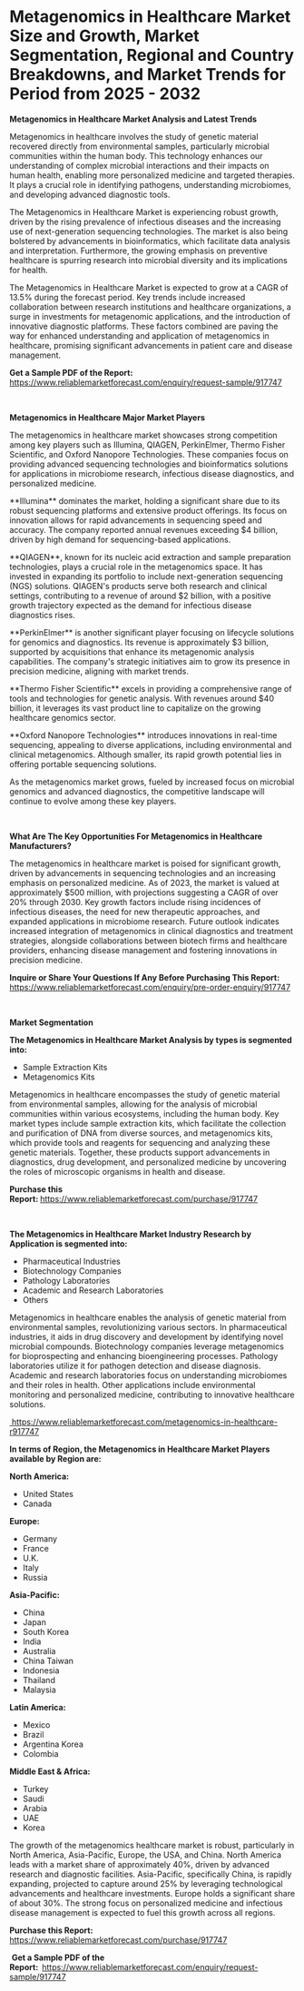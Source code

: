 <p><h1>Metagenomics in Healthcare Market Size and Growth, Market Segmentation, Regional and Country Breakdowns, and Market Trends for Period from 2025 -  2032</h1></p><p><strong>Metagenomics in Healthcare Market Analysis and Latest Trends</strong></p>
<p><p>Metagenomics in healthcare involves the study of genetic material recovered directly from environmental samples, particularly microbial communities within the human body. This technology enhances our understanding of complex microbial interactions and their impacts on human health, enabling more personalized medicine and targeted therapies. It plays a crucial role in identifying pathogens, understanding microbiomes, and developing advanced diagnostic tools.</p><p>The Metagenomics in Healthcare Market is experiencing robust growth, driven by the rising prevalence of infectious diseases and the increasing use of next-generation sequencing technologies. The market is also being bolstered by advancements in bioinformatics, which facilitate data analysis and interpretation. Furthermore, the growing emphasis on preventive healthcare is spurring research into microbial diversity and its implications for health.</p><p>The Metagenomics in Healthcare Market is expected to grow at a CAGR of 13.5% during the forecast period. Key trends include increased collaboration between research institutions and healthcare organizations, a surge in investments for metagenomic applications, and the introduction of innovative diagnostic platforms. These factors combined are paving the way for enhanced understanding and application of metagenomics in healthcare, promising significant advancements in patient care and disease management.</p></p>
<p><strong>Get a Sample PDF of the Report:&nbsp;</strong> <a href="https://www.reliablemarketforecast.com/enquiry/request-sample/917747?utm_campaign=3550&utm_medium=2&utm_source=Github&utm_content=ia&utm_term=18042025&utm_id=metagenomics-in-healthcare">https://www.reliablemarketforecast.com/enquiry/request-sample/917747</a></p>
<p>&nbsp;</p>
<p><strong>Metagenomics in Healthcare Major Market Players</strong></p>
<p><p>The metagenomics in healthcare market showcases strong competition among key players such as Illumina, QIAGEN, PerkinElmer, Thermo Fisher Scientific, and Oxford Nanopore Technologies. These companies focus on providing advanced sequencing technologies and bioinformatics solutions for applications in microbiome research, infectious disease diagnostics, and personalized medicine.</p><p>**Illumina** dominates the market, holding a significant share due to its robust sequencing platforms and extensive product offerings. Its focus on innovation allows for rapid advancements in sequencing speed and accuracy. The company reported annual revenues exceeding $4 billion, driven by high demand for sequencing-based applications.</p><p>**QIAGEN**, known for its nucleic acid extraction and sample preparation technologies, plays a crucial role in the metagenomics space. It has invested in expanding its portfolio to include next-generation sequencing (NGS) solutions. QIAGEN's products serve both research and clinical settings, contributing to a revenue of around $2 billion, with a positive growth trajectory expected as the demand for infectious disease diagnostics rises.</p><p>**PerkinElmer** is another significant player focusing on lifecycle solutions for genomics and diagnostics. Its revenue is approximately $3 billion, supported by acquisitions that enhance its metagenomic analysis capabilities. The company's strategic initiatives aim to grow its presence in precision medicine, aligning with market trends.</p><p>**Thermo Fisher Scientific** excels in providing a comprehensive range of tools and technologies for genetic analysis. With revenues around $40 billion, it leverages its vast product line to capitalize on the growing healthcare genomics sector.</p><p>**Oxford Nanopore Technologies** introduces innovations in real-time sequencing, appealing to diverse applications, including environmental and clinical metagenomics. Although smaller, its rapid growth potential lies in offering portable sequencing solutions.</p><p>As the metagenomics market grows, fueled by increased focus on microbial genomics and advanced diagnostics, the competitive landscape will continue to evolve among these key players.</p></p>
<p>&nbsp;</p>
<p><strong>What Are The Key Opportunities For Metagenomics in Healthcare Manufacturers?</strong></p>
<p><p>The metagenomics in healthcare market is poised for significant growth, driven by advancements in sequencing technologies and an increasing emphasis on personalized medicine. As of 2023, the market is valued at approximately $500 million, with projections suggesting a CAGR of over 20% through 2030. Key growth factors include rising incidences of infectious diseases, the need for new therapeutic approaches, and expanded applications in microbiome research. Future outlook indicates increased integration of metagenomics in clinical diagnostics and treatment strategies, alongside collaborations between biotech firms and healthcare providers, enhancing disease management and fostering innovations in precision medicine.</p></p>
<p><strong>Inquire or Share Your Questions If Any Before Purchasing This Report:</strong> <a href="https://www.reliablemarketforecast.com/enquiry/pre-order-enquiry/917747?utm_campaign=3550&utm_medium=2&utm_source=Github&utm_content=ia&utm_term=18042025&utm_id=metagenomics-in-healthcare">https://www.reliablemarketforecast.com/enquiry/pre-order-enquiry/917747</a></p>
<p>&nbsp;</p>
<p><strong>Market Segmentation</strong></p>
<p><strong>The Metagenomics in Healthcare Market Analysis by types is segmented into:</strong></p>
<p><ul><li>Sample Extraction Kits</li><li>Metagenomics Kits</li></ul></p>
<p><p>Metagenomics in healthcare encompasses the study of genetic material from environmental samples, allowing for the analysis of microbial communities within various ecosystems, including the human body. Key market types include sample extraction kits, which facilitate the collection and purification of DNA from diverse sources, and metagenomics kits, which provide tools and reagents for sequencing and analyzing these genetic materials. Together, these products support advancements in diagnostics, drug development, and personalized medicine by uncovering the roles of microscopic organisms in health and disease.</p></p>
<p><strong>Purchase this Report:&nbsp;</strong><a href="https://www.reliablemarketforecast.com/purchase/917747?utm_campaign=3550&utm_medium=2&utm_source=Github&utm_content=ia&utm_term=18042025&utm_id=metagenomics-in-healthcare">https://www.reliablemarketforecast.com/purchase/917747</a></p>
<p>&nbsp;</p>
<p><strong>The Metagenomics in Healthcare Market Industry Research by Application is segmented into:</strong></p>
<p><ul><li>Pharmaceutical Industries</li><li>Biotechnology Companies</li><li>Pathology Laboratories</li><li>Academic and Research Laboratories</li><li>Others</li></ul></p>
<p><p>Metagenomics in healthcare enables the analysis of genetic material from environmental samples, revolutionizing various sectors. In pharmaceutical industries, it aids in drug discovery and development by identifying novel microbial compounds. Biotechnology companies leverage metagenomics for bioprospecting and enhancing bioengineering processes. Pathology laboratories utilize it for pathogen detection and disease diagnosis. Academic and research laboratories focus on understanding microbiomes and their roles in health. Other applications include environmental monitoring and personalized medicine, contributing to innovative healthcare solutions.</p></p>
<p><a href="https://www.reliablemarketforecast.com/metagenomics-in-healthcare-r917747?utm_campaign=3550&utm_medium=2&utm_source=Github&utm_content=ia&utm_term=18042025&utm_id=metagenomics-in-healthcare">&nbsp;https://www.reliablemarketforecast.com/metagenomics-in-healthcare-r917747</a></p>
<p><strong>In terms of Region, the Metagenomics in Healthcare Market Players available by Region are:</strong></p>
<p>
    <p> <strong> North America: </strong>
        <ul>
            <li>United States</li>
            <li>Canada</li>
        </ul>
        </p> 
    <p> <strong> Europe: </strong>
        <ul>
            <li>Germany</li>
            <li>France</li>
            <li>U.K.</li>
            <li>Italy</li>
            <li>Russia</li>
        </ul>
        </p> 
    <p> <strong> Asia-Pacific: </strong>
        <ul>
            <li>China</li>
            <li>Japan</li>
            <li>South Korea</li>
            <li>India</li>
            <li>Australia</li>
            <li>China Taiwan</li>
            <li>Indonesia</li>
            <li>Thailand</li>
            <li>Malaysia</li>
        </ul>
        </p> 
    <p> <strong> Latin America: </strong>
        <ul>
            <li>Mexico</li>
            <li>Brazil</li>
            <li>Argentina Korea</li>
            <li>Colombia</li>
        </ul>
        </p> 
    <p> <strong> Middle East & Africa: </strong>
        <ul>
            <li>Turkey</li>
            <li>Saudi</li>
            <li>Arabia</li>
            <li>UAE</li>
            <li>Korea</li>
        </ul>
    </p>
    </p>
<p><p>The growth of the metagenomics healthcare market is robust, particularly in North America, Asia-Pacific, Europe, the USA, and China. North America leads with a market share of approximately 40%, driven by advanced research and diagnostic facilities. Asia-Pacific, specifically China, is rapidly expanding, projected to capture around 25% by leveraging technological advancements and healthcare investments. Europe holds a significant share of about 30%. The strong focus on personalized medicine and infectious disease management is expected to fuel this growth across all regions.</p></p>
<p><strong>Purchase this Report: </strong><a href="https://www.reliablemarketforecast.com/purchase/917747?utm_campaign=3550&utm_medium=2&utm_source=Github&utm_content=ia&utm_term=18042025&utm_id=metagenomics-in-healthcare">https://www.reliablemarketforecast.com/purchase/917747</a></p>
<p>&nbsp;<strong>Get a Sample PDF of the Report:&nbsp;&nbsp;</strong><a href="https://www.reliablemarketforecast.com/enquiry/request-sample/917747?utm_campaign=3550&utm_medium=2&utm_source=Github&utm_content=ia&utm_term=18042025&utm_id=metagenomics-in-healthcare">https://www.reliablemarketforecast.com/enquiry/request-sample/917747</a></p>
<p><strong></strong></p>
<p><p></p><p></p><p></p></p>